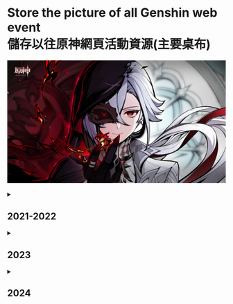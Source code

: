 Store the picture of all Genshin web event\
儲存以往原神網頁活動資源(主要桌布)
=======================================
![](2024/午夜魅影/僕人桌布.png)
<details>
  <summary><h2>2021-2022</h2></summary>

|  開始時間   |   結束時間  | 活動名稱 |
| :--------: | :--------: | :-----: |
| 2021/12/08 |   已完結   | [阿貝多活動繪本](2021-2022/阿貝多活動繪本/) |
| 2022/04/22 | 2022/04/28 | [輕風雅遊](2021-2022/輕風雅遊/) |
| 2022/05/26 | 2022/05/31 | [引君入彀](2021-2022/引君入彀/) |
| 2022/07/22 | 2022/07/31 | [海上綺夢錄](2021-2022/海上綺夢錄/) |
| 2022/08/17 | 2022/08/23 | [紙間奇旅](2021-2022/紙間奇旅/) |
| 2022/08/19 | 2022/08/24 | [巡林小隊，出發!](2021-2022/巡林小隊，出發/) |
| 2022/09/28 |            | [#1 繪憶星辰](2021-2022/繪憶星辰/) |
| 2022/09/29 | 2022/10/07 | [林間尋遊](2021-2022/林間尋遊/) |
| 2022/10/08 |            | [#2 回應心意之舞](2021-2022/回應心意之舞/) |
|            | 2022/10/12 | [#1 繪憶星辰](2021-2022/繪憶星辰/) |
|            | 2022/10/13 | [#2 回應心意之舞](2021-2022/回應心意之舞/) |
| 2022/10/28 | 2022/11/02 | [願慧夢成真](2021-2022/願慧夢成真/) |
| 2022/11/25 | 2022/12/08 | [無憂夢鄉](2021-2022/無憂夢鄉/) |
| 2022/12/05 | 2022/12/10 | [飄然踏綠茵](2021-2022/飄然踏綠茵/) |
| 2022/12/21 | 2022/12/30 | [百鬼戲話](2021-2022/百鬼戲話/) |
</details>

<details>
  <summary><h2>2023</h2></summary>
  
|  開始時間   |   結束時間  | 活動名稱 |
| :--------: | :--------: | :-----: |
| 2023/01/11 |            | [#1 派蒙的星光考察](2023/派蒙的星光考察/) |
| 2023/01/13 | 2023/01/18 | [智慧的六面](2023/智慧的六面/) |
|            | 2023/01/18 | [#1 派蒙的星光考察](2023/派蒙的星光考察/) |
| 2023/01/29 |            | [#2 剪彩映紅](2023/剪彩映紅/) |
| 2023/02/05 | 2023/02/11 | [星彩漫天](2023/星彩漫天/) |
|            | 2023/02/07 | [#2 剪彩映紅](2023/剪彩映紅/) |
| 2023/02/24 | 2023/03/04 | [赤沙遊記](2023/赤沙遊記/) |
|            |            | [盛典與慧業](2023/盛典與慧業/) |
| 2023/04/07 | 2023/04/14 | [春日驚奇樂園](2023/春日驚奇樂園/) |
| 2023/04/20 | 2023/04/27 | [林風的和弦](2023/林風的和弦/) |
| 2023/04/27 | 2023/05/03 | [百草入藥](2023/百草入藥/) |
| 2023/07/27 | 2023/08/03 | [螺音憶夢](2023/螺音憶夢/) |
| 2023/08/09 |            | [#3 移光拾影](2023/移光拾影/) |
| 2023/08/11 |            | [#4 幕後奇遇](2023/幕後奇遇/) |
|            | 2023/08/15 | [#3 移光拾影](2023/移光拾影/) |
|            | 2023/08/16 | [#4 幕後奇遇](2023/幕後奇遇/) |
|            |            | [「踏浪尋影·聚首楓丹」](2023/「踏浪尋影·聚首楓丹」/) |
| 2023/09/12 |            | [尋音序曲](2023/尋音序曲/) |
| 2023/09/22 | 2023/09/27 | [倏忽雨止](2023/倏忽雨止/) |
| 2023/09/27 | 2023/10/04 | [嘉辰錦時之聚](2023/嘉辰錦時之聚/) |
| 2023/10/12 | 2023/10/17 | [機關轟鳴中](2023/機關轟鳴中/) |
|            | 2023/10/19 | [尋音序曲](2023/尋音序曲/) |
| 2023/11/06 | 2023/11/12 | [特邀「名偵探」](2023/特邀「名偵探」/) |
| 2023/12/15 | 2023/12/20 | [馬卡龍作戰](2023/馬卡龍作戰/) |
| 2023/12/20 |            | [#5 開山覽物](2023/開山覽物/) |
| 2023/12/25 |            | [#6 美露莘的調查問卷](2023/美露莘的調查問卷/) |
| 2023/12/27 | 2024/01/02 | [小小幕後](2023/小小幕後/) |
|            | 2024/01/02 | [#5 開山覽物](2023/開山覽物/) |
|            | 2024/01/07 | [#6 美露莘的調查問卷](2023/美露莘的調查問卷/) |
</details>

<details>
  <summary><h2>2024</h2></summary>

|  開始時間   |   結束時間  | 活動名稱 |
| :--------: | :--------: | :-----: |
| 2024/01/18 | 2024/01/24 | [「清潔！大作戰」](2024/「清潔！大作戰」/) |
| 2024/01/26 | 2024/01/31 | [「仙人築機巧」](2024/「仙人築機巧」/) |
| 2024/02/08 | 2024/02/17 | [獅舞鳶飛](2024/獅舞鳶飛/) |
| 2024/03/08 | 2024/03/14 | [「奇思妙裁」](2024/「奇思妙裁」/) |
| 2024/03/16 | 2024/06/15 | [#1 「尋蹤留影 探索自然」](<2024/「尋蹤留影 探索自然」/>) |
| 2024/04/18 | 2024/04/25 | [午夜魅影](2024/午夜魅影/) |
|            | 2024/06/15 | [#1 「尋蹤留影 探索自然」](<2024/「尋蹤留影 探索自然」/>) |
</details>
